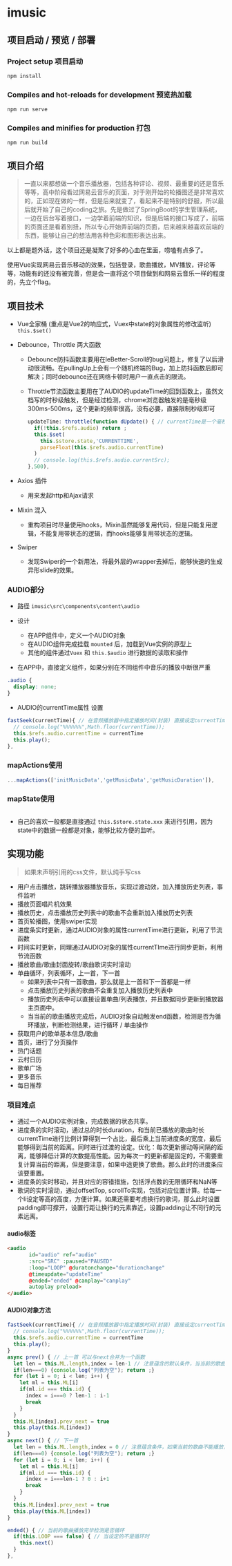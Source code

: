# imusic

## 项目启动 / 预览 / 部署

### Project setup 项目启动

```
npm install
```

### Compiles and hot-reloads for development 预览热加载

```
npm run serve
```

### Compiles and minifies for production 打包

```
npm run build
```

## 项目介绍

> 一直以来都想做一个音乐播放器，包括各种评论、视频、最重要的还是音乐等等，高中阶段看过网易云音乐的页面，对于刚开始的轮播图还是非常喜欢的，正如现在做的一样，但是后来就变了，看起来不是特别的舒服，所以最后就开始了自己的coding之旅。先是做过了SpringBoot的学生管理系统，一边在后台写着接口，一边学着前端的知识，但是后端的接口写成了，前端的页面还是看着别扭，所以专心开始弄前端的页面，后来越来越喜欢前端的东西，能够让自己的想法用各种色彩和图形表达出来。

以上都是题外话，这个项目还是凝聚了好多的心血在里面，唠嗑有点多了。

使用Vue实现网易云音乐移动的效果，包括登录，歌曲播放，MV播放，评论等等，功能有的还没有被完善，但是会一直将这个项目做到和网易云音乐一样的程度的，先立个flag。

## 项目技术

- Vue全家桶 (重点是Vue2的响应式，Vuex中state的对象属性的修改监听) `this.$set()`

- Debounce，Throttle 两大函数

    - Debounce防抖函数主要用在leBetter-Scroll的bug问题上，修复了以后滑动很流畅。在pullingUp上会有一个随机终端的Bug，加上防抖函数后即可解决；同时debounce还在网络卡顿时用户一直点击的限流。

    - Throttle节流函数主要用在了AUDIO的updateTime的回到函数上，虽然文档写的时秒级触发，但是经过检测，chrome浏览器触发的是毫秒级300ms-500ms，这个更新的频率很高，没有必要，直接限制秒级即可

        ```javascript
        updateTime: throttle(function dUpdate() { // currentTime是一个毫秒，节流一下
          if(!this.$refs.audio) return ;
          this.$set(
            this.$store.state,'CURRENTTIME',
            parseFloat(this.$refs.audio.currentTime)
          )
          // console.log(this.$refs.audio.currentSrc);
        },500),
        ```

- Axios 插件

    - 用来发起http和Ajax请求

- Mixin 混入

    - 重构项目时尽量使用hooks，Mixin虽然能够复用代码，但是只能复用逻辑，不能复用带状态的逻辑，而hooks能够复用带状态的逻辑。

- Swiper

    - 发现Swiper的一个新用法，将最外层的wrapper去掉后，能够快速的生成异形slide的效果。

### AUDIO部分

-  路径 `imusic\src\components\content\audio`

- 设计
    - 在APP组件中，定义一个AUDIO对象
    - 在AUDIO组件完成挂载 `mounted` 后，加载到Vue实例的原型上
    - 其他的组件通过`Vuex` 和 `this.$audio` 进行数据的读取和操作

- 在APP中，直接定义组件，如果分别在不同组件中音乐的播放中断很严重

```css
.audio {
  display: none;
}
```

- AUDIO的currentTime属性 设置

```javascript
fastSeek(currentTime){ // 在音频播放器中指定播放时间(封装) 直接设定currentTime
  // console.log("%%%%%%",Math.floor(currentTime));
  this.$refs.audio.currentTime = currentTime
  this.play();
},
```

### mapActions使用

```javascript
...mapActions(['initMusicData','getMusicData','getMusicDuration']),
```

### mapState使用

```javascript

```

- 自己的喜欢一般都是直接通过 `this.$store.state.xxx` 来进行引用，因为state中的数据一般都是对象，能够比较方便的监听。

## 实现功能

> 如果未声明引用的css文件，默认纯手写css

- 用户点击播放，跳转播放器播放音乐，实现过渡动效，加入播放历史列表，事件监听
- 播放页面唱片机效果
- 播放历史，点击播放历史列表中的歌曲不会重新加入播放历史列表
- 首页轮播图，使用swiper实现
- 进度条实时更新，通过AUDIO对象的属性currentTime进行更新，利用了节流函数
- 时间实时更新，同理通过AUDIO对象的属性currentTIme进行同步更新，利用节流函数
- 播放歌曲/歌曲封面旋转/歌曲歌词实时滚动
- 单曲循环，列表循环，上一首，下一首
    - 如果列表中只有一首歌曲，那么就是上一首和下一首都是一样
    - 点击播放历史列表的歌曲不会重复加入播放历史列表中
    - 播放历史列表中可以直接设置单曲/列表播放，并且数据同步更新到播放器主页面中。
    - 当当前的歌曲播放完成后，AUDIO对象自动触发end函数，检测是否为循环播放，判断检测结果，进行循环 / 单曲操作
- 获取用户的歌单基本信息/歌曲
- 首页，进行了分页操作
- 热门话题
- 云村日历
- 歌单广场
- 更多音乐
- 每日推荐

### 项目难点

- 通过一个AUDIO实例对象，完成数据的状态共享。
- 进度条的实时滚动，通过总的时长duration，和当前已播放的歌曲时长currentTime进行比例计算得到一个占比，最后乘上当前进度条的宽度，最后能够得到当前的距离。同时进行过渡的设定。优化：每次更新挪动等间隔的距离，能够降低计算的次数提高性能。因为每次一的更新都是固定的，不需要重复计算当前的距离，但是要注意，如果中途更换了歌曲。那么此时的进度条应该要重置。
- 进度条的实时移动，并且对应的容错措施，包括浮点数的无限循环和NaN等
- 歌词的实时滚动，通过offsetTop, scrollTo实现，包括对应位置计算。给每一个li设定等高的高度，方便计算。如果还需要考虑换行的歌词，那么此时设置padding即可撑开，设置行距让换行的元素靠近，设置padding让不同行的元素远离。

#### audio标签

```html
<audio 
       id="audio" ref="audio" 
       :src="SRC" :paused="PAUSED"
       :loop="LOOP" @duratonchange="durationchange"
       @timeupdate="updateTime"
       @ended="ended" @canplay="canplay"
       autoplay preload>
</audio>
```

#### AUDIO对象方法

```javascript
fastSeek(currentTime){ // 在音频播放器中指定播放时间(封装) 直接设定currentTime
  // console.log("%%%%%%",Math.floor(currentTime));
  this.$refs.audio.currentTime = currentTime
  this.play();
}
async prev() { // 上一首 可以与next合并为一个函数
  let len = this.ML.length,index = len-1 // 注意蕴含的默认条件，当当前的歌曲不能播放时，播放的是列表中最后一首
  if(len===0) {console.log("列表为空"); return ;}
  for (let i = 0; i < len; i++) {
    let ml = this.ML[i]
    if(ml.id === this.id) {
      index = i===0 ? len-1 : i-1
      break
    }
  }
  this.ML[index].prev_next = true
  this.play(this.ML[index])
}
async next() { // 下一首
  let len = this.ML.length,index = 0 // 注意蕴含条件，如果当前的歌曲不能播放，那么播放的是列表中的第一首
  if(len===0) {console.log("列表为空"); return ;}
  for (let i = 0; i < len; i++) {
    let ml = this.ML[i]
    if(ml.id === this.id) {
      index = i===len-1 ? 0 : i+1
      break
    }
  }
  this.ML[index].prev_next = true
  this.play(this.ML[index])
}

ended() { // 当前的歌曲播放完毕检测是否循环
  if(this.LOOP === false) { // 当设定的不是循环时
    this.next()
  }
},
```

